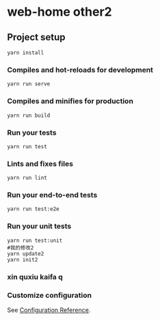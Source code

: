 # web-home other2

## Project setup
```
yarn install

```

### Compiles and hot-reloads for development
```
yarn run serve
```

### Compiles and minifies for production
```
yarn run build
```

### Run your tests
```
yarn run test
```

### Lints and fixes files
```
yarn run lint
```

### Run your end-to-end tests
```
yarn run test:e2e
```

### Run your unit tests
```
yarn run test:unit
#我的修改2
yarn update2
yarn init2
```
### xin quxiu kaifa q
### Customize configuration
See [Configuration Reference](https://cli.vuejs.org/config/).
